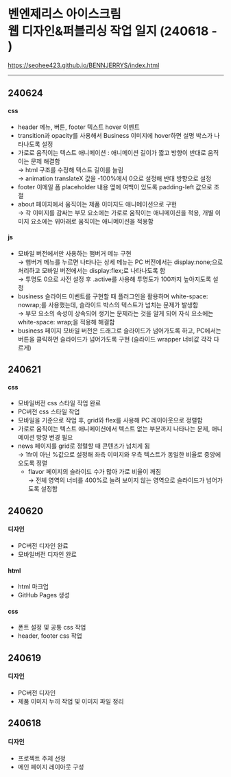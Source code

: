# 벤엔제리스 아이스크림<br>웹 디자인&퍼블리싱 작업 일지 (240618 - )
https://seohee423.github.io/BENNJERRYS/index.html

----

## 240624
#### css
- header 메뉴, 버튼, footer 텍스트 hover 이벤트<br>
- transition과 opacity를 사용해서 Business 이미지에 hover하면 설명 박스가 나타나도록 설정<br>
- 가로로 움직이는 텍스트 애니메이션 : 애니메이션 길이가 짧고 방향이 반대로 움직이는 문제 해결함<br>
  → html 구조를 수정해 텍스트 길이를 늘림<br>
  → animation translateX 값을 -100%에서 0으로 설정해 반대 방향으로 설정<br>
- footer 이메일 폼 placeholder 내용 옆에 여백이 있도록 padding-left 값으로 조절<br>
- about 페이지에서 움직이는 제품 이미지도 애니메이션으로 구현<br>
  → 각 이미지를 감싸는 부모 요소에는 가로로 움직이는 애니메이션을 적용, 개별 이미지 요소에는 위아래로 움직이는 애니메이션을 적용함<br>
#### js
- 모바일 버전에서만 사용하는 햄버거 메뉴 구현<br>
  → 햄버거 메뉴를 누르면 나타나는 상세 메뉴는 PC 버전에서는 display:none;으로 처리하고 모바일 버전에서는 display:flex;로 나타나도록 함<br>
  → 투명도 0으로 사전 설정 후 .active를 사용해 투명도가 100까지 높아지도록 설정<br>
- business 슬라이드 이벤트를 구현할 때 플러그인을 활용하며 white-space: nowrap;를 사용했는데, 슬라이드 박스의 텍스트가 넘치는 문제가 발생함<br>
  → 부모 요소의 속성이 상속되어 생기는 문제라는 것을 알게 되어 자식 요소에는 white-space: wrap;을 적용해 해결함<br>
- business 페이지 모바일 버전은 드래그로 슬라이드가 넘어가도록 하고, PC에서는 버튼을 클릭하면 슬라이드가 넘어가도록 구현 (슬라이드 wrapper 너비값 각각 다르게)


## 240621
#### css
- 모바일버전 css 스타일 작업 완료<br>
- PC버전 css 스타일 작업<br>
- 모바일을 기준으로 작업 후, grid와 flex를 사용해 PC 레이아웃으로 정렬함<br>
- 가로로 움직이는 텍스트 애니메이션에서 텍스트 없는 부분까지 나타나는 문제, 애니메이션 방향 변경 필요<br>
- news 페이지를 grid로 정렬할 때 콘텐츠가 넘치게 됨<br>
  → 1fr이 아닌 %값으로 설정해 좌측 이미지와 우측 텍스트가 동일한 비율로 중앙에 오도록 정렬<br>
  - flavor 페이지의 슬라이드 수가 많아 가로 비율이 깨짐<br>
  → 전체 영역의 너비를 400%로 늘려 보이지 않는 영역으로 슬라이드가 넘어가도록 설정함

## 240620
#### 디자인
- PC버전 디자인 완료<br>
- 모바일버전 디자인 완료
#### html
- html 마크업<br>
- GitHub Pages 생성<br>
#### css
- 폰트 설정 및 공통 css 작업<br>
- header, footer css 작업

## 240619
#### 디자인
- PC버전 디자인<br>
- 제품 이미지 누끼 작업 및 이미지 파일 정리

## 240618
#### 디자인
- 프로젝트 주제 선정<br>
- 메인 페이지 레이아웃 구성